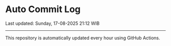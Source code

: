 # Auto Commit Log

Last updated: Sunday, 17-08-2025 21:12 WIB

---

This repository is automatically updated every hour using GitHub Actions.
